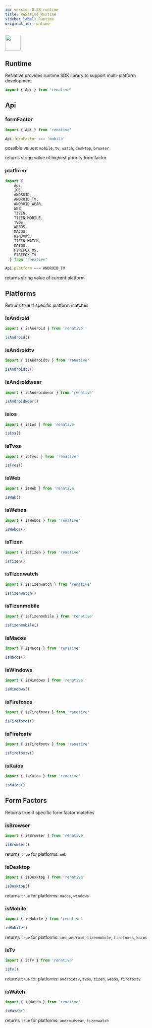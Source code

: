 ```yaml
---
id: version-0.28-runtime
title: ReNative Runtime
sidebar_label: Runtime
original_id: runtime
---
```



<img src="https://renative.org/img/ic_runtime.png" width=50 height=50 />

## Runtime

ReNative provides runtime SDK library to support multi-platform development

```js
import { Api } from 'renative'
```

## Api

### formFactor

```js
import { Api } from 'renative'

Api.formFactor === 'mobile'
```

possible values: `mobile`, `tv`, `watch`, `desktop`, `browser`

returns string value of highest priority form factor

### platform

```js
import {
    Api,     
    IOS,
    ANDROID,
    ANDROID_TV,
    ANDROID_WEAR,
    WEB,
    TIZEN,
    TIZEN_MOBILE,
    TVOS,
    WEBOS,
    MACOS,
    WINDOWS,
    TIZEN_WATCH,
    KAIOS,
    FIREFOX_OS,
    FIREFOX_TV
  } from 'renative'

Api.platform === ANDROID_TV
```

returns string value of current platform

## Platforms

Retruns true if specific platform matches

### isAndroid

```js
import { isAndroid } from 'renative'

isAndroid()
```

### isAndroidtv

```js
import { isAndroidtv } from 'renative'

isAndroidtv()
```

### isAndroidwear

```js
import { isAndroidwear } from 'renative'

isAndroidwear()
```

### isIos

```js
import { isIos } from 'renative'

isIos()
```

### isTvos

```js
import { isTvos } from 'renative'

isTvos()
```

### isWeb

```js
import { isWeb } from 'renative'

isWeb()
```

### isWebos

```js
import { isWebos } from 'renative'

isWebos()
```

### isTizen

```js
import { isTizen } from 'renative'

isTizen()
```

### isTizenwatch

```js
import { isTizenwatch } from 'renative'

isTizenwatch()
```

### isTizenmobile

```js
import { isTizenmobile } from 'renative'

isTizenmobile()
```

### isMacos

```js
import { isMacos } from 'renative'

isMacos()
```

### isWindows

```js
import { isWindows } from 'renative'

isWindows()
```

### isFirefoxos

```js
import { isFirefoxos } from 'renative'

isFirefoxos()
```

### isFirefoxtv

```js
import { isFirefoxtv } from 'renative'

isFirefoxtv()
```

### isKaios

```js
import { isKaios } from 'renative'

isKaios()
```



## Form Factors

Returns true if specific form factor matches

### isBrowser

```js
import { isBrowser } from 'renative'

isBrowser()
```

returns `true` for platforms: `web`

### isDesktop

```js
import { isDesktop } from 'renative'

isDesktop()
```

returns `true` for platforms: `macos`, `windows`

### isMobile

```js
import { isMobile } from 'renative'

isMobile()
```

returns `true` for platforms: `ios`, `android`, `tizenmobile`, `firefoxos`, `kaios`

### isTv

```js
import { isTv } from 'renative'

isTv()
```

returns `true` for platforms: `androidtv`, `tvos`, `tizen`, `webos`, `firefoxtv`

### isWatch

```js
import { isWatch } from 'renative'

isWatch()
```

returns `true` for platforms: `androidwear`, `tizenwatch`
